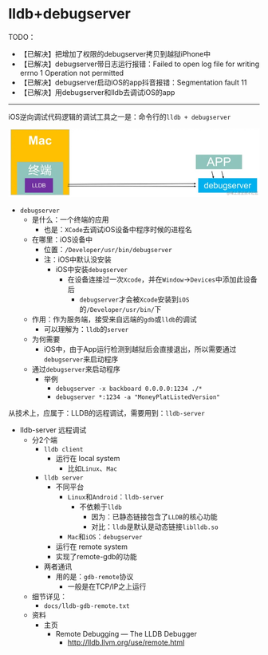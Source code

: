 # lldb+debugserver

TODO：

* 【已解决】把增加了权限的debugserver拷贝到越狱iPhone中
* 【已解决】debugserver带日志运行报错：Failed to open log file for writing errno 1 Operation not permitted
* 【已解决】debugserver启动iOS的app抖音报错：Segmentation fault 11
* 【已解决】用debugserver和lldb去调试iOS的app

---

iOS逆向调试代码逻辑的调试工具之一是：命令行的`lldb + debugserver`

![lldb_debugserver_arch](../assets/img/lldb_debugserver_arch.jpg)

* `debugserver`
  * 是什么：一个终端的应用
    * 也是：`XCode`去调试iOS设备中程序时候的进程名
  * 在哪里：iOS设备中
    * 位置：`/Developer/usr/bin/debugserver`
    * 注：iOS中默认没安装
      * iOS中安装`debugserver`
        * 在设备连接过一次`Xcode`，并在`Window`->`Devices`中添加此设备后
          * `debugserver`才会被`Xcode`安装到`iOS`的`/Developer/usr/bin/`下
  * 作用：作为服务端，接受来自远端的`gdb`或`lldb`的调试
    * 可以理解为：`lldb`的`server`
  * 为何需要
    * iOS中，由于App运行检测到越狱后会直接退出，所以需要通过`debugserver`来启动程序
  * 通过`debugserver`来启动程序
    * 举例
      * `debugserver -x backboard 0.0.0.0:1234 ./*`
      * `debugserver *:1234 -a "MoneyPlatListedVersion"`

从技术上，应属于：LLDB的远程调试，需要用到：`lldb-server`

* lldb-server 远程调试
  * 分2个端
    * `lldb client`
      * 运行在 local system
        * 比如`Linux`、`Mac`
    * `lldb server`
      * 不同平台
        * `Linux`和`Android`：`lldb-server`
          * 不依赖于`lldb`
            * 因为：已静态链接包含了`LLDB`的核心功能
            * 对比：`lldb`是默认是动态链接`liblldb.so`
        * `Mac`和`iOS`：`debugserver`
      * 运行在 remote system
      * 实现了remote-gdb的功能
    * 两者通讯
      * 用的是：`gdb-remote`协议
        * 一般是在TCP/IP之上运行
  * 细节详见：
    * `docs/lldb-gdb-remote.txt`
  * 资料
    * 主页
      * Remote Debugging — The LLDB Debugger
        * http://lldb.llvm.org/use/remote.html
